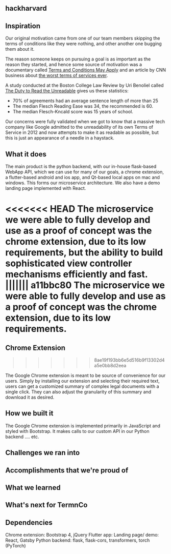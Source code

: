 ## hackharvard

## Inspiration

Our original motivation came from one of our team members skipping the terms of conditions like they were nothing, and other another one bugging them about it. 

The reason someone keeps on pursuing a goal is as important as the reason they started, and hence some source of motivation was a documentary called [Terms and Conditions May Apply](https://www.imdb.com/title/tt2084953/) and an article by CNN business about [the worst terms of services ever](https://money.cnn.com/gallery/technology/2014/05/13/worst-terms-of-service/index.html).

A study conducted at the Boston College Law Review by Uri Benoliel called [The Duty to Read the Unreadable](https://papers.ssrn.com/sol3/papers.cfm?abstract_id=3313837) gives us these statistics:
- 70% of agreements had an average sentence length of more than 25
- The median Flesch Reading Ease was 34, the recommended is 60.
- The median Flesch-Kncald score was 15 years of school.

Our concerns were fully validated when we got to know that a massive tech company like Google admitted to the unreadability of its own Terms of Service in 2012 and now attempts to make it as readable as possible, but this is just an appearance of a needle in a haystack.
## What it does

The main product is the python backend, with our in-house flask-based WebApp API, which we can use for many of our goals, a chrome extension, a flutter-based android and ios app, and Qt-based local apps on mac and windows. This forms our microservice architecture. We also have a demo landing page implemented with React.

<<<<<<< HEAD
The microservice we were able to fully develop and use as a proof of concept was the chrome extension, due to its low requirements, but the ability to build sophisticated view controller mechanisms efficiently and fast.
||||||| a11bbc80
The microservice we were able to fully develop and use as a proof of concept was the chrome extension, due to its low requirements.
=======
## Chrome Extension
>>>>>>> 8ae19f193bb6e5d516b9f13302d4a5e0bb8d2eea

The Google Chrome extension is meant to be source of convenience for our users. Simply by installing our extension and selecting their required text, users can get a customized summary of complex legal documents with a single click. They can also adjust the granularity of this summary and download it as desired.

## How we built it

The Google Chrome extension is implemented primarily in JavaScript and styled with Bootstrap. It makes calls to our custom API in our Python backend .... etc.
## Challenges we ran into

## Accomplishments that we're proud of

## What we learned

## What's next for TermnCo

## Dependencies
Chrome extension: Bootstrap 4, jQuery
Flutter app: 
Landing page/ demo: React, Gatsby
Python backend: flask, flask-cors, transformers, torch (PyTorch)
